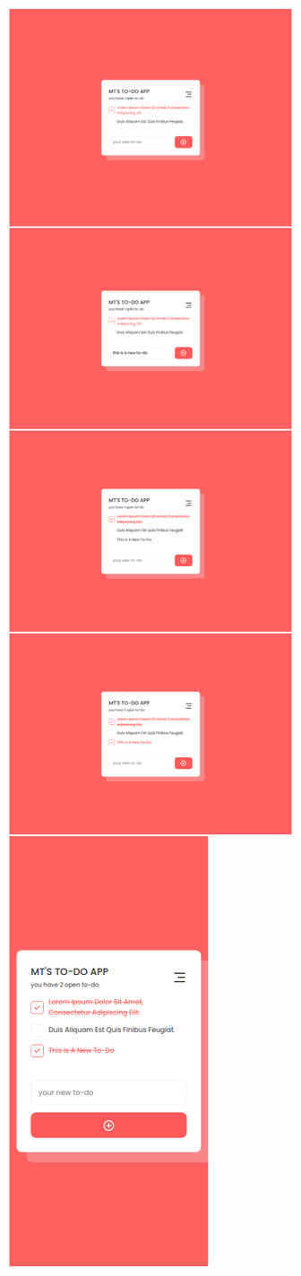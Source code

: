 ![](https://raw.githubusercontent.com/melihsahtulek/daily-frontend/master/day-6-to-do-app/images/day-6-to-do-app-desktop.jpeg)
![](https://raw.githubusercontent.com/melihsahtulek/daily-frontend/master/day-6-to-do-app/images/day-6-to-do-app-desktop-2.jpeg)
![](https://raw.githubusercontent.com/melihsahtulek/daily-frontend/master/day-6-to-do-app/images/day-6-to-do-app-desktop-3.jpeg)
![](https://raw.githubusercontent.com/melihsahtulek/daily-frontend/master/day-6-to-do-app/images/day-6-to-do-app-desktop-4.jpeg)
![](https://raw.githubusercontent.com/melihsahtulek/daily-frontend/master/day-6-to-do-app/images/day-6-to-do-app-desktop-5.jpeg)
